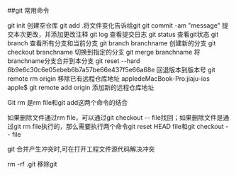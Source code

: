 ##git 常用命令

git init 创建空仓库
git add .将文件变化告诉给git
git commit -am "message" 提交本次更改，并添加更改注释
git log 查看提交日志
git status 查看git状态
git branch 查看所有分支和当前分支
git branch branchname 创建新的分支
git checkout branchname 切换到指定的分支
git merge branchname 将branchname分支合并到本分支
git reset --hard 6b9e6c30c6e05ebeb6b7a57be66e437f5e66a68e 回退版本到版本号
git remote rm origin 移除已有远程仓库地址
appledeMacBook-Pro:jiaju-ios apple$ git remote add origin 添加新的远程仓库地址

Git rm 是rm file和git add这两个命令的结合

如果删除文件通过rm file，可以通过git checkout -- file找回；如果删除文件是通过git rm file执行的，那么需要执行两个命令git reset HEAD file和git checkout -- file

git 合并产生冲突时,可在打开工程文件源代码解决冲突

rm -rf .git 移除git

